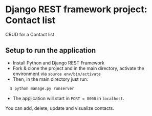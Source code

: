 # Django REST framework project: Contact list

CRUD for a Contact list

## Setup to run the application

- Install Python and Django REST Framework
- Fork & clone the project and in the main directory, activate the environment via `source env/bin/activate`
- Then, in the main directory just run:

```sh
  $ python manage.py runserver
```

- The application will start in `PORT = 8000` in `localhost`.

You can add, delete, update and visualize contacts. 
